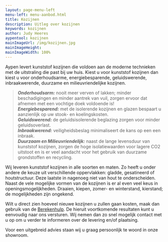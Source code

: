 ```yaml
---
layout: page-menu-left
menu-left: menu-aanbod.html
title: Kozijnen
description: Uitleg over kozijnen
keywords: kozijnen
author: Judy Heeres
aypentool: kozijnen
mainImageUrl: /img/kozijnen.jpg
mainImageHeight:
mainImageWidth: 100%
---
```

Aypen levert kunststof kozijnen die voldoen aan de moderne technieken met de uitstraling die past bij uw huis. Kiest u voor kunststof kozijnen dan kiest u voor onderhoudsarme, energiebesparende, geluidswerende, inbraakwerende, duurzame en milieuvriendelijke kozijnen.  
>_**Onderhoudsarm:**_ nooit meer verven of lakken; minder beschadigingen en minder aantrek van vuil, zorgen ervoor dat afnemen met een vochtige doek voldoende is!  
>_**Energiebesparend:**_ met de isolerende kozijnen en glazen bespaart u aanzienlijk op uw stook- en koelingskosten.  
>_**Geluidswerend:**_ de geluidsisolerende beglazing zorgen voor minder geluidsoverlast.  
>_**Inbraakwerend:**_ veiligheidsbeslag minimaliseert de kans op een een inbraak.  
>_**Duurzaam en Milieuvriendelijk:**_ naast de lange levensduur van kunststof kozijnen, zorgen de hoge isolatiewaarden voor lagere CO2 uitstoot en is er veel aandacht voor het gebruik van duurzame grondstoffen en recycling.

Wij leveren kunststof kozijnen in alle soorten en maten. Zo heeft u onder andere de keuze uit verschillende oppervlakken: gladde, gesatineerd of houtstructuur. Deze laatste in nagenoeg niet van hout te onderscheiden. Naast de vele mogelijke vormen van de kozijnen is er al even veel keus in openingsmogelijkheden. Draaien, kiepen, zomer- en winterstand, kierstand; de mogelijkheden zijn ongekend.

Wilt u direct zien hoeveel nieuwe kozijnen u zullen gaan kosten, maak dan gebruik van de [Berekenhulp](/bereken). De hieruit voortkomende resultaten kunt u eenvoudig naar ons versturen. Wij nemen dan zo snel mogelijk contact met u op om u verder te informeren over de levering en/of plaatsing.  

Voor een uitgebreid advies staan wij u graag persoonlijk te woord in onze showroom.
